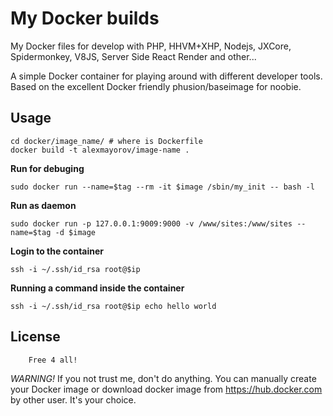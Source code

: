 # My Docker builds
My Docker files for develop with PHP, HHVM+XHP, Nodejs, JXCore, Spidermonkey, V8JS, Server Side React Render and other...

A simple Docker container for playing around with different developer tools. Based on the excellent Docker friendly phusion/baseimage for noobie.


## Usage

    cd docker/image_name/ # where is Dockerfile
    docker build -t alexmayorov/image-name .

**Run for debuging**

    sudo docker run --name=$tag --rm -it $image /sbin/my_init -- bash -l

**Run as daemon**

    sudo docker run -p 127.0.0.1:9009:9000 -v /www/sites:/www/sites --name=$tag -d $image


**Login to the container**

    ssh -i ~/.ssh/id_rsa root@$ip

**Running a command inside the container**

    ssh -i ~/.ssh/id_rsa root@$ip echo hello world



## License

        Free 4 all!

_WARNING!_ If you not trust me, don't do anything. You can manually create your Docker image or download docker image from https://hub.docker.com by other user. It's your choice.

